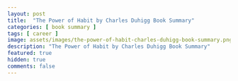 ```yaml
---
layout: post
title:  "The Power of Habit by Charles Duhigg Book Summary"
categories: [ book summary ]
tags: [ career ]
image: assets/images/the-power-of-habit-charles-duhigg-book-summary.png
description: "The Power of Habit by Charles Duhigg Book Summary"
featured: true
hidden: true
comments: false
---
```

